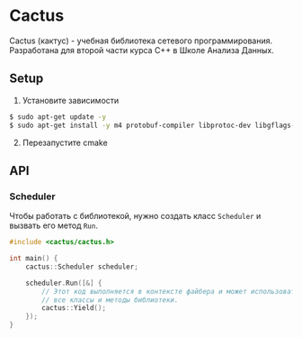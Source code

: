 # Cactus

Cactus (кактус) - учебная библиотека сетевого программирования.
Разработана для второй части курса C++ в Школе Анализа Данных.

## Setup

1. Установите зависимости

```bash
$ sudo apt-get update -y
$ sudo apt-get install -y m4 protobuf-compiler libprotoc-dev libgflags-dev libgoogle-glog-dev
```

2. Перезапустите cmake

## API

### Scheduler

Чтобы работать с библиотекой, нужно создать класс `Scheduler` и
вызвать его метод `Run`.

```c++
#include <cactus/cactus.h>

int main() {
    cactus::Scheduler scheduler;

    scheduler.Run([&] {
        // Этот код выполняется в контексте файбера и может использовать
        // все классы и методы библиотеки.
        cactus::Yield();
    });
}
```

